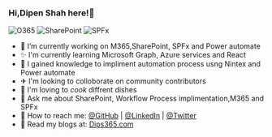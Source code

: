 ### Hi,Dipen Shah here!👋
![O365](https://img.shields.io/badge/O365-Developer-blue)
![SharePoint](https://img.shields.io/badge/SharePoint-Developer-brightgreen)
![SPFx](https://img.shields.io/badge/SPFx-Developer-green)

- 🔭 I’m currently working on M365,SharePoint, SPFx and Power automate
- ✨ I'm currently learning Microsoft Graph, Azure services and React
- 🎉 I gained knowledge to impliment automation process usng Nintex and Power automate
- ✈  I'm looking to colloborate on community contributors
- 💚 I'm loving to _cook_ diffrent dishes
- 🎤 Ask me about SharePoint, Workflow Process implimentation,M365 and SPFx
- 🚀 How to reach me: [@GitHub](https://github.com/Dips365) | [@LinkedIn](https://www.linkedin.com/in/dips365/) | [@Twitter](https://twitter.com/Dips_365)
- 📜 Read my blogs at: [Dips365.com](https://Dips365.com)

<!--
**dips365/dips365** is a ✨ _special_ ✨ repository because its `README.md` (this file) appears on your GitHub profile.

Here are some ideas to get you started:

- 🔭 I’m currently working on 
- 🌱 I’m currently learning ...
- 👯 I’m looking to collaborate on ...
- 🤔 I’m looking for help with ...
- 💬 Ask me about ...
- 📫 How to reach me: ...
- 😄 Pronouns: ...
- ⚡ Fun fact: ...
-->
